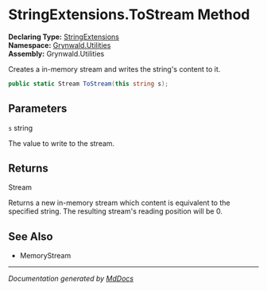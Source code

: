 ﻿<!--  
  <auto-generated>   
    The contents of this file were generated by a tool.  
    Changes to this file may be list if the file is regenerated  
  </auto-generated>   
-->

# StringExtensions.ToStream Method

**Declaring Type:** [StringExtensions](../index.md)  
**Namespace:** [Grynwald.Utilities](../../index.md)  
**Assembly:** Grynwald.Utilities

Creates a in\-memory stream and writes the string's content to it.

```csharp
public static Stream ToStream(this string s);
```

## Parameters

`s`  string

The value to write to the stream.

## Returns

Stream

Returns a new in\-memory stream which content is equivalent to the specified string. The resulting stream's reading position will be 0.

## See Also

- MemoryStream

___

*Documentation generated by [MdDocs](https://github.com/ap0llo/mddocs)*
